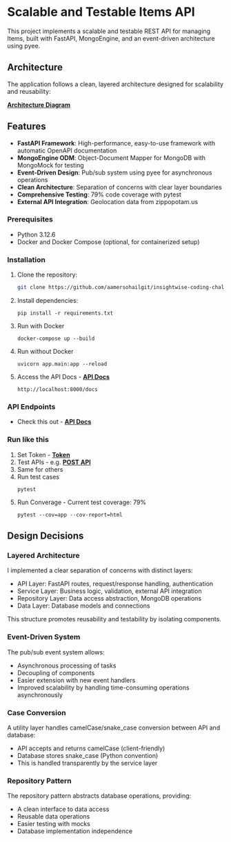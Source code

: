 # Scalable and Testable Items API

This project implements a scalable and testable REST API for managing Items, built with FastAPI, MongoEngine, and an event-driven architecture using pyee.

## Architecture

The application follows a clean, layered architecture designed for scalability and reusability:

[**Architecture Diagram**](images/architecture_diagram.png)

## Features

- **FastAPI Framework**: High-performance, easy-to-use framework with automatic OpenAPI documentation
- **MongoEngine ODM**: Object-Document Mapper for MongoDB with MongoMock for testing
- **Event-Driven Design**: Pub/sub system using pyee for asynchronous operations
- **Clean Architecture**: Separation of concerns with clear layer boundaries
- **Comprehensive Testing**: 79% code coverage with pytest
- **External API Integration**: Geolocation data from zippopotam.us

### Prerequisites

- Python 3.12.6
- Docker and Docker Compose (optional, for containerized setup)

### Installation

1. Clone the repository:
   ```bash
   git clone https://github.com/aamersohailgit/insightwise-coding-challenge.git
   ```
2. Install dependencies:
   ```
   pip install -r requirements.txt
   ```
3. Run with Docker
   ```
   docker-compose up --build
   ```
4. Run without Docker
   ```
   uvicorn app.main:app --reload
   ```
5. Access the API Docs - [**API Docs**](images/api_docs.png)
   ```
   http://localhost:8000/docs
   ```

### API Endpoints

* Check this out - [**API Docs**](images/api_docs.png)

### Run like this
1. Set Token - [**Token**](images/set_token.png)
2. Test APIs - e.g. [**POST API**](images/post.png)
3. Same for others
4. Run test cases
   ```
   pytest
   ```
5. Run Converage - Current test coverage: 79%
   ```
   pytest --cov=app --cov-report=html
   ```

## Design Decisions
### Layered Architecture
I implemented a clear separation of concerns with distinct layers:
- API Layer: FastAPI routes, request/response handling, authentication
- Service Layer: Business logic, validation, external API integration
- Repository Layer: Data access abstraction, MongoDB operations
- Data Layer: Database models and connections

This structure promotes reusability and testability by isolating components.

### Event-Driven System
The pub/sub event system allows:
- Asynchronous processing of tasks
- Decoupling of components
- Easier extension with new event handlers
- Improved scalability by handling time-consuming operations asynchronously

### Case Conversion
A utility layer handles camelCase/snake_case conversion between API and database:

- API accepts and returns camelCase (client-friendly)
- Database stores snake_case (Python convention)
- This is handled transparently by the service layer

### Repository Pattern
The repository pattern abstracts database operations, providing:

- A clean interface to data access
- Reusable data operations
- Easier testing with mocks
- Database implementation independence